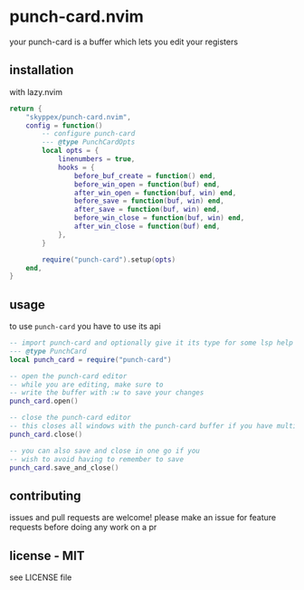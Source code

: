 # punch-card.nvim

your punch-card is a buffer which lets you edit your registers

## installation

with lazy.nvim

```lua
return {
	"skyppex/punch-card.nvim",
	config = function()
		-- configure punch-card
		--- @type PunchCardOpts
		local opts = {
			linenumbers = true,
			hooks = {
				before_buf_create = function() end,
				before_win_open = function(buf) end,
				after_win_open = function(buf, win) end,
				before_save = function(buf, win) end,
				after_save = function(buf, win) end,
				before_win_close = function(buf, win) end,
				after_win_close = function(buf) end,
			},
		}

		require("punch-card").setup(opts)
	end,
}
```

## usage

to use `punch-card` you have to use its api

```lua
-- import punch-card and optionally give it its type for some lsp help
--- @type PunchCard
local punch_card = require("punch-card")

-- open the punch-card editor
-- while you are editing, make sure to
-- write the buffer with :w to save your changes
punch_card.open()

-- close the punch-card editor
-- this closes all windows with the punch-card buffer if you have multiple
punch_card.close()

-- you can also save and close in one go if you
-- wish to avoid having to remember to save
punch_card.save_and_close()
```

## contributing

issues and pull requests are welcome! please make an issue for feature requests
before doing any work on a pr

## license - MIT

see LICENSE file
